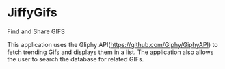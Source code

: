 # JiffyGifs
Find and Share GIFS

This application uses the Gliphy API(https://github.com/Giphy/GiphyAPI) to fetch trending Gifs and displays them in a list. The application also allows the user to search the database for related GIFs.
